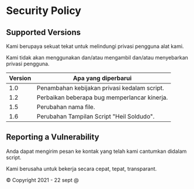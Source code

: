 # Security Policy

## Supported Versions
Kami berupaya sekuat tekat untuk
melindungi privasi pengguna alat kami.

Kami tidak akan menggunakan dan/atau 
mengambil dan/atau menyebarkan privasi pengguna. 


| Version | Apa yang diperbarui                           |
| ------- | ----------------------------------------------|
| 1.0     | Penambahan kebijakan privasi kedalam script.  |
| 1.2     | Perbaikan beberapa bug memperlancar kinerja.  |
| 1.5     | Perubahan nama file.                          |
| 1.6     | Perubahan Tampilan Script "Heil Soldudo".     |

## Reporting a Vulnerability
Anda dapat mengirim pesan ke kontak yang telah
kami cantumkan didalam script.

Kami berusaha untuk bekerja secara cepat, tepat, transparant.

© Copyright 2021 - 22 sept @
